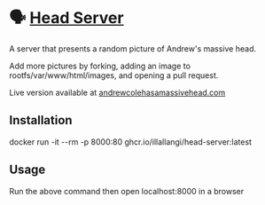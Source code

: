 # 🗣️ [Head Server](https://github.com/illallangi/head-server)

A server that presents a random picture of Andrew's massive head.

Add more pictures by forking, adding an image to rootfs/var/www/html/images, and opening a pull request.

Live version available at [andrewcolehasamassivehead.com](https://andrewcolehasamassivehead.com/)

## Installation

docker run -it --rm -p 8000:80 ghcr.io/illallangi/head-server:latest

## Usage

Run the above command then open localhost:8000 in a browser
